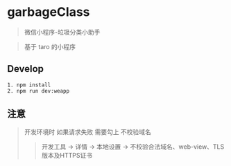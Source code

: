# garbageClass
>微信小程序-垃圾分类小助手

>基于 taro 的小程序


## Develop

```
1. npm install
2. npm run dev:weapp
```

## 注意
> 开发环境时 如果请求失败 需要勾上 不校验域名
>> 开发工具 -> 详情 -> 本地设置 -> 不校验合法域名、web-view、TLS版本及HTTPS证书
